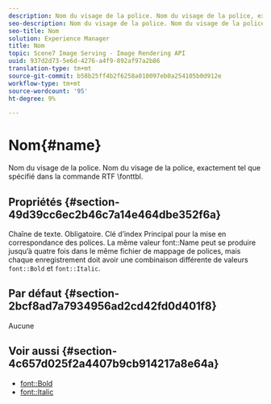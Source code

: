 ```yaml
---
description: Nom du visage de la police. Nom du visage de la police, exactement tel que spécifié dans la commande RTF \fonttbl.
seo-description: Nom du visage de la police. Nom du visage de la police, exactement tel que spécifié dans la commande RTF \fonttbl.
seo-title: Nom
solution: Experience Manager
title: Nom
topic: Scene7 Image Serving - Image Rendering API
uuid: 937d2d73-5e6d-4276-a4f9-892af97a2b86
translation-type: tm+mt
source-git-commit: b58b25ff4b2f6258a010097eb0a254105b0d912e
workflow-type: tm+mt
source-wordcount: '95'
ht-degree: 9%

---
```



# Nom{#name}

Nom du visage de la police. Nom du visage de la police, exactement tel que spécifié dans la commande RTF \fonttbl.

## Propriétés {#section-49d39cc6ec2b46c7a14e464dbe352f6a}

Chaîne de texte. Obligatoire. Clé d’index Principal pour la mise en correspondance des polices. La même valeur font::Name peut se produire jusqu’à quatre fois dans le même fichier de mappage de polices, mais chaque enregistrement doit avoir une combinaison différente de valeurs `font::Bold` et `font::Italic`.

## Par défaut {#section-2bcf8ad7a7934956ad2cd42fd0d401f8}

Aucune

## Voir aussi {#section-4c657d025f2a4407b9cb914217a8e64a}

* [font::Bold](r-bold-font.md#reference_F7B017EF67574A29ABFC3954AB64159C)
* [font::Italic](r-italic-font.md#reference_DC04A532B34A41AF81B0B9644ACFAAD6)
